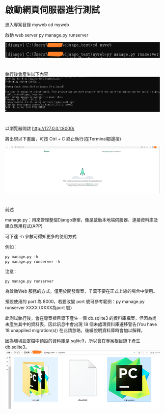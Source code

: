 # 啟動網頁伺服器進行測試

進入專案目錄 myweb
  cd myweb

  
啟動 web server
  py manage.py runserver 

  

![image](https://github.com/YueYue32/Django_Learning/blob/main/%E5%95%9F%E5%8B%95%E7%B6%B2%E9%A0%81%E4%BC%BA%E6%9C%8D%E5%99%A8%E9%80%B2%E8%A1%8C%E6%B8%AC%E8%A9%A6/1.png)


#

執行後會產生以下內容
![image](https://github.com/YueYue32/Django_Learning/blob/main/%E5%95%9F%E5%8B%95%E7%B6%B2%E9%A0%81%E4%BC%BA%E6%9C%8D%E5%99%A8%E9%80%B2%E8%A1%8C%E6%B8%AC%E8%A9%A6/2.png)


#

以瀏覽器開啟 http://127.0.0.1:8000/

將出現以下畫面，可按 Ctrl + C 終止執行(在Terminal那邊按)

![image](https://github.com/YueYue32/Django_Learning/blob/main/%E5%95%9F%E5%8B%95%E7%B6%B2%E9%A0%81%E4%BC%BA%E6%9C%8D%E5%99%A8%E9%80%B2%E8%A1%8C%E6%B8%AC%E8%A9%A6/3.png)


#

前述

manage.py：用來管理整個Django專案，像是啟動本地端伺服器、連接資料庫及建立應用程式(APP)

可下達 -h 參數可得知更多的使用方式

例如：

    py manage.py -h
    py manage.py runserver -h

注意：

    py manage.py runserver 

    
  為啟動Web 服務的方式，僅用於開發專案，千萬不要在正式上線的場合中使用。

  預設使用的 port 為 8000，若要改變 port 號可參考範例：py manage.py runserver XXXX (XXXX為port 號)

  此測試執行後，會在專案根目錄下產生一個 db.sqlite3 的資料庫檔案，但因為尚未產生其中的資料表，因此訊息中會出現 18 個未處理資料庫遷移警告(You have 18 unapplied migration(s))
  在此請忽略，後續說明資料庫時會加以解釋。


因為環境設定檔中預設的資料庫是 sqlite3，所以會在專案根目錄下產生 db.sqlite3。
![image](https://github.com/YueYue32/Django_Learning/blob/main/%E5%95%9F%E5%8B%95%E7%B6%B2%E9%A0%81%E4%BC%BA%E6%9C%8D%E5%99%A8%E9%80%B2%E8%A1%8C%E6%B8%AC%E8%A9%A6/4.png)

